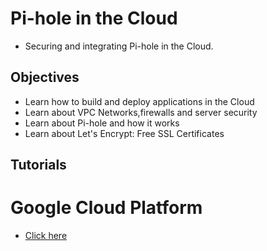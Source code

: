 # Pi-hole in the Cloud
- Securing and integrating Pi-hole in the Cloud.

## Objectives
- Learn how to build and deploy applications in the Cloud
- Learn about VPC Networks,firewalls and server security
- Learn about Pi-hole and how it works
- Learn about Let's Encrypt: Free SSL Certificates

## Tutorials
# Google Cloud Platform
- [Click here](GCP.md)
